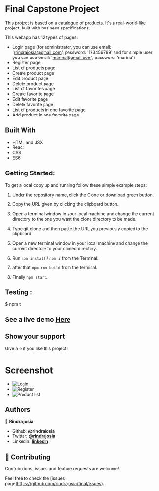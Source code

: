 # Final Capstone Project
This project is based on a catalogue of products. It's a real-world-like project, built with business specifications.

This webapp has 12 types of pages:
* Login page (for administrator, you can use email: 'rrindrajosia@gmail.com', password: '123456789' and for simple user you can use email: 'marina@gmail.com', password: 'marina')
* Register page
* List of products page
* Create product page
* Edit product page
* Delete product page
* List of favorites page
* Create favorite page
* Edit favorite page
* Delete favorite page
* List of products in one favorite page
* Add product in one favorite page

## Built With
* HTML and JSX
* React
* CSS
* ES6

## Getting Started:

To get a local copy up and running follow these simple example steps:

1. Under the repository name, click the Clone or download green button.

2. Copy the URL given by clicking the clipboard button.


3. Open a terminal window in your local machine and change the current directory to the one you
   want the clone directory to be made.

4. Type  git clone and then paste the URL you previously copied to the clipboard.

5. Open a new terminal window in your local machine and change the current directory to your
   cloned directory.

6. Run `npm install` / `npm i` from the Terminal.

7. after that `npm run build` from the terminal.

8. Finally `npm start`.

## Testing :

$ npm t

## See a live demo [Here](https://sleepy-poincare-183dc4.netlify.app/)

## Show your support
Give a ⭐️ if you like this project!


# Screenshot

* ![Login](./docx/1.png)
* ![Register](./docx/2.png)
* ![Product list](./docx/3.png)

## Authors

👤 **Rindra josia**

* Github: **[@rindrajosia](https://github.com/rindrajosia)**
* Twitter: **[@rindrajosia](https://twitter.com/josia_rindra)**
* Linkedin: **[linkedin](https://www.linkedin.com/in/rindra-josia-99b2111a2/)**

## 🤝 Contributing

Contributions, issues and feature requests are welcome!

Feel free to check the [issues page]https://github.com/rindrajosia/final/issues).
